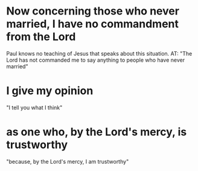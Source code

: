 # Now concerning those who never married, I have no commandment from the Lord

Paul knows no teaching of Jesus that speaks about this situation. AT: "The Lord has not commanded me to say anything to people who have never married"

# I give my opinion

"I tell you what I think"

# as one who, by the Lord's mercy, is trustworthy

"because, by the Lord's mercy, I am trustworthy"

